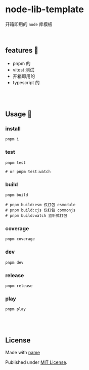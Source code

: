 # node-lib-template

开箱即用的 `node` 库模板

<br />

## features 🦕

- pnpm 的
- vitest 测试
- 开箱即用的
- typescript 的

<br />
<br />

## Usage 🦖

### install

```shell
pnpm i
```

### test

```shell
pnpm test

# or pnpm test:watch
```

### build

```shell
pnpm build

# pnpm build:esm 仅打包 esmodule
# pnpm build:cjs 仅打包 commonjs
# pnpm build:watch 监听式打包
```

### coverage

```shell
pnpm coverage
```

### dev

```shell
pnpm dev
```

### release

```shell
pnpm release
```

### play

```shell
pnpm play
```

<br />
<br />

## License

Made with [name](https://github.com/name)

Published under [MIT License](./LICENSE).


<br />